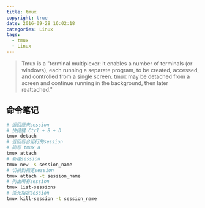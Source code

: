 ```yaml
---
title: tmux
copyright: true
date: 2016-09-28 16:02:18
categories: Linux
tags:
  - tmux
  - Linux
---
```


> Tmux is a "terminal multiplexer: it enables a number of terminals (or windows), each running a separate program, to be created, accessed, and controlled from a single screen. tmux may be detached from a screen and continue running in the background, then later reattached."

<!-- more -->

## 命令笔记
```bash
# 返回原来session
# 快捷键 Ctrl + B + D
tmux detach
# 返回后台运行的session
# 简写 tmux a
tmux attach
# 新建session
tmux new -s session_name
# 切换到指定session
tmux attach -t session_name
# 列出所有session
tmux list-sessions
# 杀死指定session
tmux kill-session -t session_name
```